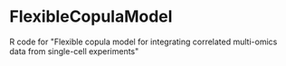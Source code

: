 # FlexibleCopulaModel
R code for "Flexible copula model for integrating correlated multi-omics data from single-cell experiments"
